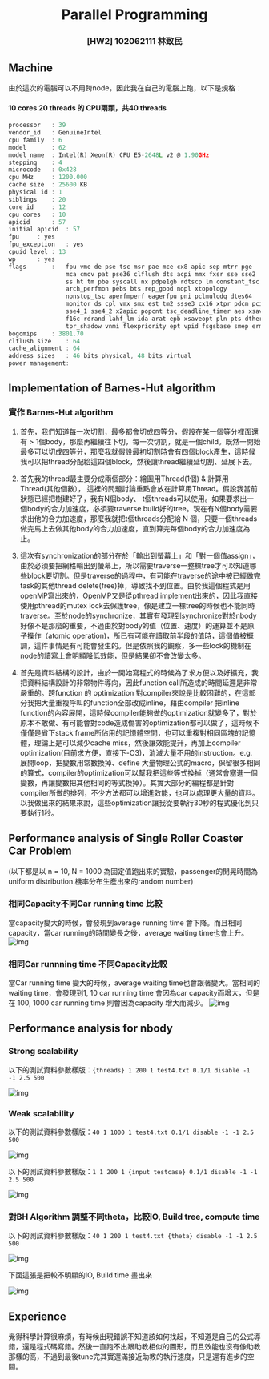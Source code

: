 # <center> Parallel Programming </center>

### <center> [HW2] 102062111 林致民 </center>

## Machine 

由於這次的電腦可以不用跨node，因此我在自己的電腦上跑，以下是規格：

#### 10 cores 20 threads 的 CPU兩顆，共40 threads

```c
processor	: 39
vendor_id	: GenuineIntel
cpu family	: 6
model		: 62
model name	: Intel(R) Xeon(R) CPU E5-2648L v2 @ 1.90GHz
stepping	: 4
microcode	: 0x428
cpu MHz		: 1200.000
cache size	: 25600 KB
physical id	: 1
siblings	: 20
core id		: 12
cpu cores	: 10
apicid		: 57
initial apicid	: 57
fpu		: yes
fpu_exception	: yes
cpuid level	: 13
wp		: yes
flags		: 	fpu vme de pse tsc msr pae mce cx8 apic sep mtrr pge 
			 	mca cmov pat pse36 clflush dts acpi mmx fxsr sse sse2
			 	ss ht tm pbe syscall nx pdpe1gb rdtscp lm constant_tsc 
			 	arch_perfmon pebs bts rep_good nopl xtopology 
			 	nonstop_tsc aperfmperf eagerfpu pni pclmulqdq dtes64 
			 	monitor ds_cpl vmx smx est tm2 ssse3 cx16 xtpr pdcm pcid dca 
			 	sse4_1 sse4_2 x2apic popcnt tsc_deadline_timer aes xsave avx 
			 	f16c rdrand lahf_lm ida arat epb xsaveopt pln pts dtherm 
			 	tpr_shadow vnmi flexpriority ept vpid fsgsbase smep erms
bogomips	: 3801.70
clflush size	: 64
cache_alignment	: 64
address sizes	: 46 bits physical, 48 bits virtual
power management:
```

## Implementation of Barnes-Hut algorithm

### 實作 Barnes-Hut algorithm

1. 首先，我們知道每一次切割，最多都會切成四等分，假設在某一個等分裡面還有 > 1個body，那麼再繼續往下切，每一次切割，就是一個child。既然一開始最多可以切成四等分，那麼我就假設最初切割時會有四個block產生，這時候我可以把thread分配給這四個block，然後讓thread繼續延切割、延展下去。

2. 首先我的thread最主要分成兩個部分：繪圖用Thread(1個) & 計算用Thread(其他個數）， 這裡的問題討論重點會放在計算用Thread。假設我當前狀態已經把樹建好了，我有N個body、 t個threads可以使用。如果要求出一個body的合力加速度，必須要traverse build好的tree。現在有N個body需要求出他的合力加速度，那麼我就把t個threads分配給 N 個，只要一個threads做完馬上去做其他body的合力加速度，直到算完每個body的合力加速度為止。

3. 這次有synchronization的部分在於「輸出到螢幕上」和「對一個值assign」，由於必須要把網格輸出到螢幕上，所以需要traverse一整棵tree才可以知道哪些block要切割。但是traverse的過程中，有可能在traverse的途中被已經做完task的其他thread delete(free)掉，導致找不到位置。由於我這個程式是用openMP寫出來的，OpenMP又是從pthread implement出來的，因此我直接使用pthread的mutex lock去保護tree，像是建立一棵tree的時候也不能同時traverse。至於node的synchronize，其實有發現到synchronize對於nbody好像不是那麼的重要，不過由於對body的值（位置、速度）的運算並不是原子操作（atomic operation)，所已有可能在讀取前半段的值時，這個值被概調，這件事情是有可能會發生的。但是依照我的觀察，多一些lock的機制在node的讀寫上會明顯降低效能，但是結果卻不會改變太多。

4. 首先是資料結構的設計，由於一開始寫程式的時候為了求方便以及好擴充，我把資料結構設計的非常物件導向，因此function call所造成的時間延遲是非常嚴重的。跨function 的 optimization 對compiler來說是比較困難的，在這部分我把大量重複呼叫的function全部改成inline，藉由compiler 把inline function的內容展開，這時候compiler能夠做的optimization就變多了，對於原本不敢做、有可能會對code造成傷害的optimization都可以做了，這時候不僅僅是省下stack frame所佔用的記憶體空間，也可以重複對相同區塊的記憶體，理論上是可以減少cache miss，然後讓效能提升，再加上compiler optimization(目前求方便，直接下-O3)，消滅大量不用的instruction。e.g. 展開loop，把變數用常數換掉、define 大量物理公式的macro，保留很多相同的算式，compiler的optimization可以幫我把這些等式換掉（通常會塞進一個變數，再讓變數把其他相同的等式換掉）。其實大部分的編程都是針對compiler所做的排列，不少方法都可以增進效能，也可以處理更大量的資料。以我做出來的結果來說，這些optimization讓我從要執行30秒的程式優化到只要執行1秒。


## Performance analysis of Single Roller Coaster Car Problem

(以下都是以 n = 10, N = 1000 為固定值跑出來的實驗，passenger的閒晃時間為 uniform distribution 機率分布生產出來的random number)
 
### 相同Capacity不同Car running time 比較
當capacity變大的時候，會發現到average running time 會下降。而且相同capacity，當car running的時間變長之後，average waiting time也會上升。
![img](./car_capacity.png) 

### 相同Car runnning time 不同Capacity比較
當Car running time 變大的時候，average waiting time也會跟著變大。當相同的waiting time，會發現到1, 10 car running time 會因為car capacity而增大，但是在 100, 1000 car running time 則會因為capacity 增大而減少。
![img](./car_running_time.png)

## Performance analysis for nbody


### Strong scalability 
以下的測試資料參數樣版：`{threads} 1 200 1 test4.txt 0.1/1 disable -1 -1 2.5 500` 

![img](./nbody_threads.png)

### Weak scalability
以下的測試資料參數樣版：`40 1 1000 1 test4.txt 0.1/1 disable -1 -1 2.5 500` 

![img](./steps.png)

以下的測試資料參數樣版：`1 1 200 1 {input testcase} 0.1/1 disable -1 -1 2.5 500` 

![img](./nbody_size.png)

### 對BH Algorithm 調整不同theta，比較IO, Build tree, compute time

以下的測試資料參數樣版：`40 1 200 1 test4.txt {theta} disable -1 -1 2.5 500`

![img](./BH_cmp.png)

下面這張是把較不明顯的IO, Build time 畫出來

![img](./BH_IO.png)

## Experience

覺得科學計算很麻煩，有時候出現錯誤不知道該如何找起，不知道是自己的公式導錯，還是程式碼寫錯。然後一直跑不出跟助教相似的圖形，而且效能也沒有像助教那樣的高，不過到最後tune完其實還滿接近助教的執行速度，只是還有進步的空間。